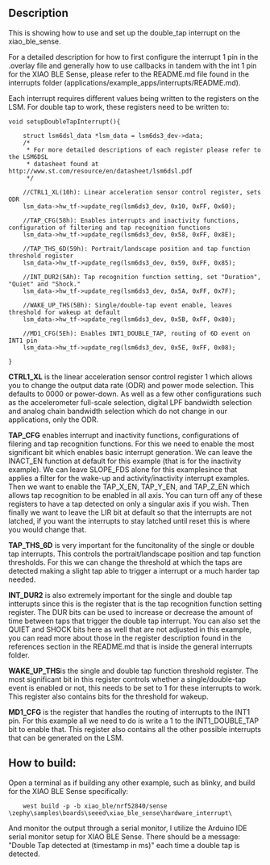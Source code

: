 ## Description
This is showing how to use and set up the double_tap interrupt on the xiao_ble_sense.

For a detailed description for how to first configure the interrupt 1 pin in the .overlay file and generally how to use callbacks in tandem with the int 1 pin for the XIAO BLE Sense, please refer to the README.md file found in the interrupts folder (applications/example_apps/interrupts/README.md).

Each interrupt requires different values being written to the registers on the LSM. For double tap to work, these registers need to be written to:
```
void setupDoubleTapInterrupt(){

    struct lsm6dsl_data *lsm_data = lsm6ds3_dev->data;
    /*
     * For more detailed descriptions of each register please refer to the LSM6DSL
     * datasheet found at http://www.st.com/resource/en/datasheet/lsm6dsl.pdf
     */

    //CTRL1_XL(10h): Linear acceleration sensor control register, sets ODR
    lsm_data->hw_tf->update_reg(lsm6ds3_dev, 0x10, 0xFF, 0x60);

    //TAP_CFG(58h): Enables interrupts and inactivity functions, configuration of filtering and tap recognition functions
    lsm_data->hw_tf->update_reg(lsm6ds3_dev, 0x58, 0xFF, 0x8E);

    //TAP_THS_6D(59h): Portrait/landscape position and tap function threshold register
    lsm_data->hw_tf->update_reg(lsm6ds3_dev, 0x59, 0xFF, 0x85);

    //INT_DUR2(5Ah): Tap recognition function setting, set "Duration", "Quiet" and "Shock."
    lsm_data->hw_tf->update_reg(lsm6ds3_dev, 0x5A, 0xFF, 0x7F);

    //WAKE_UP_THS(5Bh): Single/double-tap event enable, leaves threshold for wakeup at default
    lsm_data->hw_tf->update_reg(lsm6ds3_dev, 0x5B, 0xFF, 0x80);

    //MD1_CFG(5Eh): Enables INT1_DOUBLE_TAP, routing of 6D event on INT1 pin
    lsm_data->hw_tf->update_reg(lsm6ds3_dev, 0x5E, 0xFF, 0x08);

}
```

**CTRL1_XL** is the linear acceleration sensor control register 1 which allows you to change the output data rate (ODR) and power mode selection. This defaults to 0000 or power-down. As well as a few other configurations such as the accelerometer full-scale selection, digital LPF bandwidth selection and analog chain bandwidth selection which do not change in our applications, only the ODR.

**TAP_CFG** enables interrupt and inactivity functions, configurations of filering and tap recognition functions. For this we need to enable the most significant bit which enables basic interrupt generation. We can leave the INACT_EN function at default for this example (that is for the inactivity example). We can leave SLOPE_FDS alone for this examplesince that applies a filter for the wake-up and activity/inactivity interrupt examples. Then we want to enable the TAP_X_EN, TAP_Y_EN, and TAP_Z_EN which allows tap recognition to be enabled in all axis. You can turn off any of these registers to have a tap detected on only a singular axis if you wish. Then finally we want to leave the LIR bit at default so that the interrupts are not latched, if you want the interrupts to stay latched until reset this is where you would change that.

**TAP_THS_6D** is very important for the funcitonality of the single or double tap interrupts. This controls the portrait/landscape position and tap function thresholds.
For this we can change the threshold at which the taps are detected making a slight tap able to trigger a interrupt or a much harder tap needed. 

**INT_DUR2** is also extremely important for the single and double tap intterupts since this is the register that is the tap recognition function setting register. The DUR bits can be used to increase or decrease the amount of time between taps that trigger the double tap interrupt. You can also set the QUIET and SHOCK bits here as well that are not adjusted in this example, you can read more about those in the register description found in the references section in the README.md that is inside the general interrupts folder.

**WAKE_UP_THS**is the single and double tap function threshold register. The most significant bit in this register controls whether a single/double-tap event is enabled or not, this needs to be set to 1 for these interrupts to work. This register also contains bits for the threshold for wakeup.

**MD1_CFG** is the register that handles the routing of interrupts to the INT1 pin. For this example all we need to do is write a 1 to the INT1_DOUBLE_TAP bit to enable that. This register also contains all the other possible interrupts that can be generated on the LSM.

## How to build:
Open a terminal as if building any other example, such as blinky, and build for the XIAO BLE Sense specifically:
```
    west build -p -b xiao_ble/nrf52840/sense \zephy\samples\boards\seeed\xiao_ble_sense\hardware_interrupt\
```

And monitor the output through a serial monitor, I utilize the Arduino IDE serial monitor setup for XIAO BLE Sense.
There should be a message: "Double Tap detected at (timestamp in ms)" each time a double tap is detected.